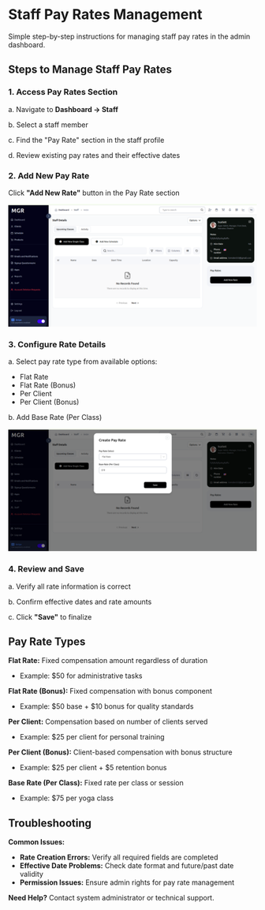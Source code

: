 # Staff Pay Rates Management

Simple step-by-step instructions for managing staff pay rates in the admin dashboard.

## Steps to Manage Staff Pay Rates

### 1. Access Pay Rates Section

a. Navigate to **Dashboard → Staff**

b. Select a staff member

c. Find the "Pay Rate" section in the staff profile

d. Review existing pay rates and their effective dates

### 2. Add New Pay Rate

Click **"Add New Rate"** button in the Pay Rate section

![Add New Rate Button](images/pay-rates.png)

### 3. Configure Rate Details

a. Select pay rate type from available options:
   - Flat Rate
   - Flat Rate (Bonus)
   - Per Client
   - Per Client (Bonus)

b. Add Base Rate (Per Class)

![Create Pay Rates Form](images/create-pay-rate.png)

### 4. Review and Save

a. Verify all rate information is correct

b. Confirm effective dates and rate amounts

c. Click **"Save"** to finalize

## Pay Rate Types

**Flat Rate:** Fixed compensation amount regardless of duration
- Example: $50 for administrative tasks

**Flat Rate (Bonus):** Fixed compensation with bonus component
- Example: $50 base + $10 bonus for quality standards

**Per Client:** Compensation based on number of clients served
- Example: $25 per client for personal training

**Per Client (Bonus):** Client-based compensation with bonus structure
- Example: $25 per client + $5 retention bonus

**Base Rate (Per Class):** Fixed rate per class or session
- Example: $75 per yoga class

## Troubleshooting

**Common Issues:**
- **Rate Creation Errors:** Verify all required fields are completed
- **Effective Date Problems:** Check date format and future/past date validity
- **Permission Issues:** Ensure admin rights for pay rate management

**Need Help?** Contact system administrator or technical support.
